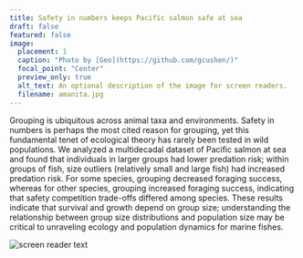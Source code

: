 ```yaml
---
title: Safety in numbers keeps Pacific salmon safe at sea
draft: false
featured: false
image:
  placement: 1
  caption: "Photo by [Geo](https://github.com/gcushen/)"
  focal_point: "Center"
  preview_only: true
  alt_text: An optional description of the image for screen readers.
  filename: amanita.jpg
---
```


Grouping is ubiquitous across animal taxa and environments. Safety in numbers is perhaps the most cited reason for grouping, yet this fundamental tenet of ecological theory has rarely been tested in wild populations. We analyzed a multidecadal dataset of Pacific salmon at sea and found that individuals in larger groups had lower predation risk; within groups of fish, size outliers (relatively small and large fish) had increased predation risk. For some species, grouping decreased foraging success, whereas for other species, grouping increased foraging success, indicating that safety competition trade-offs differed among species. These results indicate that survival and growth depend on group size; understanding the relationship between group size distributions and population size may be critical to unraveling ecology and population dynamics for marine fishes.

![screen reader text](salmonfig1.JPG "The probability of predator injury decreased as a function of group size (number of fish caught in purse seine nets) for all Pacific salmon species considered (sockeye, chum, pink, and coho). This safety in numbers was evident for both species-specific group size (left column) and total group size (right column)")



